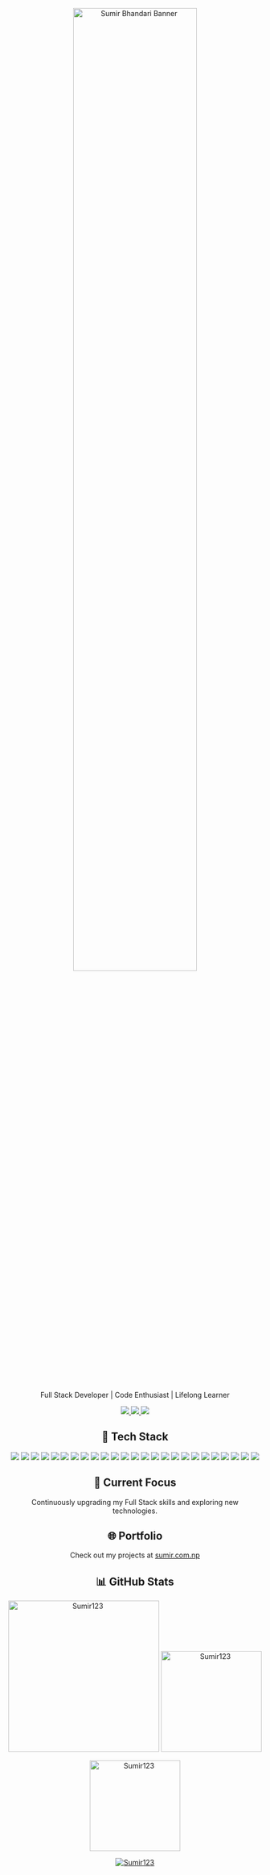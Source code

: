<!-- Header Section -->
<p align="center">
  <img width="70%" src="https://github.com/Sumir123/Sumir123/assets/71181873/47528361-1e4b-479d-92b0-b69d6aa1cb75" alt="Sumir Bhandari Banner" />
</p>

<p align="center">Full Stack Developer | Code Enthusiast | Lifelong Learner</p>

<!-- Social Links -->
<p align="center">
  <a href="https://www.linkedin.com/in/sumir-bhandari" target="_blank">
    <img src="https://img.shields.io/badge/LinkedIn-0077B5?style=for-the-badge&logo=linkedin&logoColor=white" />
  </a>
  <a href="https://github.com/Sumir123" target="_blank">
    <img src="https://img.shields.io/badge/GitHub-100000?style=for-the-badge&logo=github&logoColor=white" />
  </a>
  <a href="mailto:sumir.bhandari11@gmail.com">
    <img src="https://img.shields.io/badge/-Gmail-%23333?style=for-the-badge&logo=gmail&logoColor=white" />
  </a>
</p>

<!-- Skills Section as Images -->
<h2 align="center">🚀 Tech Stack</h2>
<p align="center">
  <!-- Front-End -->
  <img src="https://img.shields.io/badge/HTML5-E34F26?style=for-the-badge&logo=html5&logoColor=white" />
  <img src="https://img.shields.io/badge/CSS3-1572B6?style=for-the-badge&logo=css3&logoColor=white" />
  <img src="https://img.shields.io/badge/React.js-61DAFB?style=for-the-badge&logo=react&logoColor=white" />
  <img src="https://img.shields.io/badge/Next.js-000000?style=for-the-badge&logo=next.js&logoColor=white" />

  <!-- State Management -->
  <img src="https://img.shields.io/badge/Zustand-000000?style=for-the-badge&logo=zustand&logoColor=white" />
  <img src="https://img.shields.io/badge/Redux_Toolkit-764ABC?style=for-the-badge&logo=redux&logoColor=white" />

  <!-- Form Handling -->
  <img src="https://img.shields.io/badge/Formik-61DAFB?style=for-the-badge&logo=formik&logoColor=white" />
  <img src="https://img.shields.io/badge/Yup-FF6C37?style=for-the-badge&logo=yup&logoColor=white" />

  <!-- HTTP Requests -->
  <img src="https://img.shields.io/badge/Axios-000000?style=for-the-badge&logo=axios&logoColor=white" />
  <img src="https://img.shields.io/badge/React_Query-000000?style=for-the-badge&logo=react-query&logoColor=white" />

  <!-- Charting Library -->
  <img src="https://img.shields.io/badge/React_Apexcharts-000000?style=for-the-badge&logo=apexcharts&logoColor=white" />

  <!-- Back-End -->
  <img src="https://img.shields.io/badge/Node.js-43853D?style=for-the-badge&logo=node.js&logoColor=white" />
  <img src="https://img.shields.io/badge/Express.js-000000?style=for-the-badge&logo=express&logoColor=white" />

  <!-- Databases -->
  <img src="https://img.shields.io/badge/MongoDB-47A248?style=for-the-badge&logo=mongodb&logoColor=white" />
  <img src="https://img.shields.io/badge/MySQL-4479A1?style=for-the-badge&logo=mysql&logoColor=white" />
  <img src="https://img.shields.io/badge/PostgreSQL-336791?style=for-the-badge&logo=postgresql&logoColor=white" />

  <!-- Authentication -->
  <img src="https://img.shields.io/badge/JSON_Web_Token-000000?style=for-the-badge&logo=json-web-tokens&logoColor=white" />
  <img src="https://img.shields.io/badge/Passport.js-34E27A?style=for-the-badge&logo=passport&logoColor=white" />

  <!-- Python Framework -->
  <img src="https://img.shields.io/badge/FastAPI-009688?style=for-the-badge&logo=fastapi&logoColor=white" />

  <!-- DevOps -->
  <img src="https://img.shields.io/badge/Docker-2496ED?style=for-the-badge&logo=docker&logoColor=white" />

  <!-- Tools -->
  <img src="https://img.shields.io/badge/GitHub-100000?style=for-the-badge&logo=github&logoColor=white" />
  <img src="https://img.shields.io/badge/Jira-0052CC?style=for-the-badge&logo=jira&logoColor=white" />

  <!-- Other -->
  <img src="https://img.shields.io/badge/REST_API-009688?style=for-the-badge&logo=rest-api&logoColor=white" />
  <img src="https://img.shields.io/badge/GraphQL-E10098?style=for-the-badge&logo=graphql&logoColor=white" />

  <!-- Problem Solving -->
  <img src="https://img.shields.io/badge/Problem_Solving-FF4500?style=for-the-badge&logo=leetcode&logoColor=white" />
</p>

<!-- Current Focus Section -->
<h2 align="center">🌱 Current Focus</h2>
<p align="center">Continuously upgrading my Full Stack skills and exploring new technologies.</p>

<!-- Portfolio Section -->
<h2 align="center">🌐 Portfolio</h2>
<p align="center">Check out my projects at <a href="https://sumir.com.np" target="_blank">sumir.com.np</a></p>

<!-- GitHub Stats Section -->
<h2 align="center">📊 GitHub Stats</h2>
<p align="center">
  <img height="300em" src="https://github-readme-stats.vercel.app/api/top-langs/?username=Sumir123&langs_count=8&theme=dark" alt="Sumir123" />
  <img height="200em" src="https://github-readme-stats.vercel.app/api?username=Sumir123&show_icons=true&locale=en&theme=dark" alt="Sumir123" />
</p>

<!-- Streak Stats Section -->
<p align="center">
  <img height="180em" src="https://github-readme-streak-stats.herokuapp.com/?user=Sumir123&theme=dark" alt="Sumir123" />
</p>

<p align="center">
  <a href="https://github.com/ryo-ma/github-profile-trophy">
    <img src="https://github-profile-trophy.vercel.app/?username=Sumir123&theme=dracula" alt="Sumir123" />
  </a>
</p>
